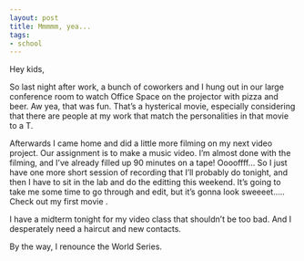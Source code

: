 ```yaml
---
layout: post
title: Mmmmm, yea...
tags:
- school
---
```

Hey kids,

So last night after work, a bunch of coworkers and I hung out in our large conference room to watch Office Space on the projector with pizza and beer. Aw yea, that was fun. That’s a hysterical movie, especially considering that there are people at my work that match the personalities in that movie to a T.

Afterwards I came home and did a little more filming on my next video project. Our assignment is to make a music video. I’m almost done with the filming, and I’ve already filled up 90 minutes on a tape! Ooooffff… So I just have one more short session of recording that I’ll probably do tonight, and then I have to sit in the lab and do the editting this weekend. It’s going to take me some time to go through and edit, but it’s gonna look sweeeet….. Check out my first movie .

I have a midterm tonight for my video class that shouldn’t be too bad. And I desperately need a haircut and new contacts.

By the way, I renounce the World Series.

